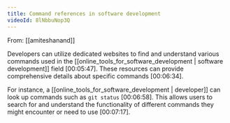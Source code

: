 ```yaml
---
title: Command references in software development
videoId: 8lNbbuNop3Q
---
```


From: [[amiteshanand]] <br/> 

Developers can utilize dedicated websites to find and understand various commands used in the [[online_tools_for_software_development | software development]] field <a class="yt-timestamp" data-t="00:05:47">[00:05:47]</a>. These resources can provide comprehensive details about specific commands <a class="yt-timestamp" data-t="00:06:34">[00:06:34]</a>.

For instance, a [[online_tools_for_software_development | developer]] can look up commands such as `git status` <a class="yt-timestamp" data-t="00:06:58">[00:06:58]</a>. This allows users to search for and understand the functionality of different commands they might encounter or need to use <a class="yt-timestamp" data-t="00:07:17">[00:07:17]</a>.